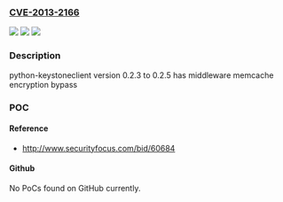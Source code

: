 ### [CVE-2013-2166](https://cve.mitre.org/cgi-bin/cvename.cgi?name=CVE-2013-2166)
![](https://img.shields.io/static/v1?label=Product&message=python-keystoneclient&color=blue)
![](https://img.shields.io/static/v1?label=Version&message=n%2Fa&color=blue)
![](https://img.shields.io/static/v1?label=Vulnerability&message=memcache%20encryption%20bypass&color=brighgreen)

### Description

python-keystoneclient version 0.2.3 to 0.2.5 has middleware memcache encryption bypass

### POC

#### Reference
- http://www.securityfocus.com/bid/60684

#### Github
No PoCs found on GitHub currently.

